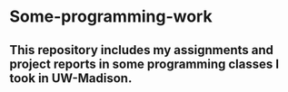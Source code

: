 # Some-programming-work
## This repository includes my assignments and project reports in some programming classes I took in UW-Madison.
